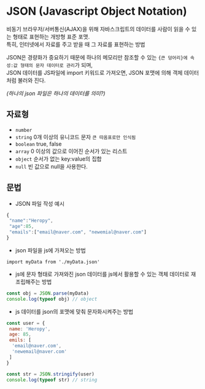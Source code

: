 # JSON (Javascript Object Notation)
비동기 브라우저/서버통신(AJAX)을 위해 자바스크립트의 데이터를 사람이 읽을 수 있는 형태로 표현하는 개방형 표준 포맷.  
특히, 인터넷에서 자료를 주고 받을 때 그 자료를 표현하는 방법  

JSON은 경량화가 중요하기 때문에 하나의 메모리만 참조할 수 있는 `{큰 덩어리}에 속성:값 형태의 문자 데이터로 관리`가 되며,  
JSON 데이터를 JS파일에 import 키워드로 가져오면, JSON 포맷에 의해 객체 데이터처럼 불러와 진다.  
  
*(하나의 json 파일은 하나의 데이터를 의미?)*

## 자료형
* `number`
* `string`  0개 이상의 유니코드 문자 `큰 따옴표로만 인식됨`
* `boolean`  true, false
* `array`  0 이상의 값으로 이어진 순서가 있는 리스트
* `object`  순서가 없는 key:value의 집합
* `null`  빈 값으로 null을 사용한다.

## 문법
* JSON 파일 작성 예시
```js
{
 "name":"Heropy",
 "age":85,
 "emails":["email@naver.com", "newemial@naver.com"]
}
```
* json 파일을 js에 가져오는 방법
```
import myData from './myData.json'
```
* js에 문자 형태로 가져와진 json 데이터를 js에서 활용할 수 있는 객체 데이터로 재조립해주는 방법
```js
const obj = JSON.parse(myData)
console.log(typeof obj) // object
```
* js 데이터를 json의 포맷에 맞춰 문자화시켜주는 방법
```js
const user = {
 name: 'Heropy',
 age: 85,
 emils: [
  'email@naver.com',
  'newemail@naver.com'
 ]
}

const str = JSON.stringify(user)
console.log(typeof str) // string
```
